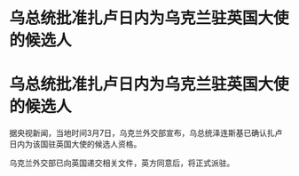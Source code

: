 # 乌总统批准扎卢日内为乌克兰驻英国大使的候选人

# 乌总统批准扎卢日内为乌克兰驻英国大使的候选人

据央视新闻，当地时间3月7日，乌克兰外交部宣布，乌总统泽连斯基已确认扎卢日内为该国驻英国大使的候选人资格。

乌克兰外交部已向英国递交相关文件，英方同意后，将正式派驻。

